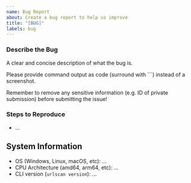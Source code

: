 ```yaml
---
name: Bug Report
about: Create a bug report to help us improve
title: "[BUG]"
labels: bug
---
```


<!--
Thank you for taking the time to report a bug.
Please check other open issues in this repository before submitting to avoid duplicates.
-->

### Describe the Bug

A clear and concise description of what the bug is.

Please provide command output as code (surround with ```) instead of a screenshot.

Remember to remove any sensitive information (e.g. ID of private submission) before submitting the issue!

### Steps to Reproduce

- ...

## System Information

- OS (Windows, Linux, macOS, etc): ...
- CPU Architecture (amd64, arm64, etc): ...
- CLI version (`urlscan version`): ...
